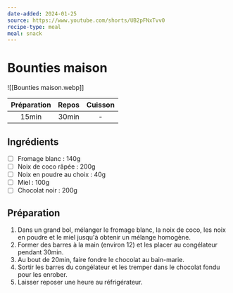 ```yaml
---
date-added: 2024-01-25
source: https://www.youtube.com/shorts/UB2pFNxTvv0
recipe-type: meal
meal: snack
---
```


# Bounties maison

![[Bounties maison.webp]]

| Préparation | Repos | Cuisson |
|:-----------:|:-----:|:-------:|
|    15min    | 30min |    -    |

## Ingrédients

- [ ] Fromage blanc : 140g
- [ ] Noix de coco râpée : 200g
- [ ] Noix en poudre au choix : 40g
- [ ] Miel : 100g
- [ ] Chocolat noir : 200g

## Préparation

1. Dans un grand bol, mélanger le fromage blanc, la noix de coco, les noix en poudre et le miel jusqu'à obtenir un mélange homogène.
2. Former des barres à la main (environ 12) et les placer au congélateur pendant 30min.
3. Au bout de 20min, faire fondre le chocolat au bain-marie.
4. Sortir les barres du congélateur et les tremper dans le chocolat fondu pour les enrober.
5. Laisser reposer une heure au réfrigérateur.
